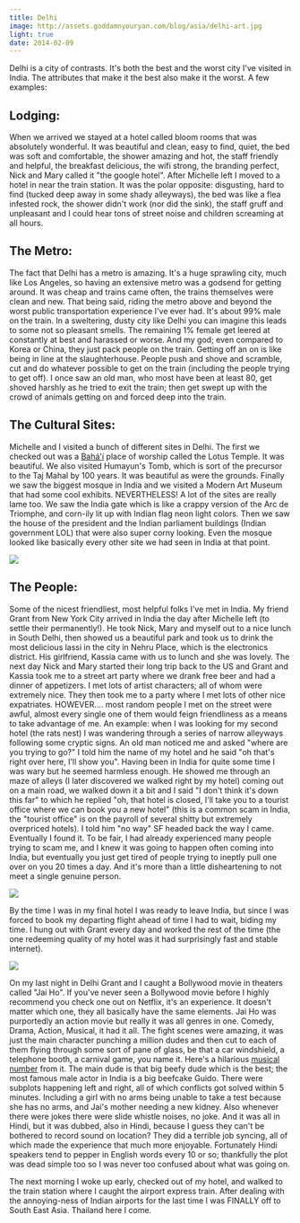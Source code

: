```yaml
---
title: Delhi
image: http://assets.goddamnyouryan.com/blog/asia/delhi-art.jpg
light: true
date: 2014-02-09
---
```


Delhi is a city of contrasts. It's both the best and the worst city I've visited in India. The attributes that make it the best also make it the worst. A few examples:

## Lodging:

When we arrived we stayed at a hotel called bloom rooms that was absolutely wonderful. It was beautiful and clean, easy to find, quiet, the bed was soft and comfortable, the shower amazing and hot, the staff friendly and helpful, the breakfast delicious, the wifi strong, the branding perfect, Nick and Mary called it "the google hotel". After Michelle left I moved to a hotel in <neighborhood name> near the train station. It was the polar opposite: disgusting, hard to find (tucked deep away in some shady alleyways), the bed was like a flea infested rock, the shower didn't work (nor did the sink), the staff gruff and unpleasant and I could hear tons of street noise and children screaming at all hours.

## The Metro:

The fact that Delhi has a metro is amazing. It's a huge sprawling city, much like Los Angeles, so having an extensive metro was a godsend for getting around. It was cheap and trains came often, the trains themselves were clean and new. That being said, riding the metro above and beyond the worst public transportation experience I've ever had. It's about 99% male on the train. In a sweltering, dusty city like Delhi you can imagine this leads to some not so pleasant smells. The remaining 1% female get leered at constantly at best and harassed or worse. And my god; even compared to Korea or China, they just pack people on the train. Getting off an on is like being in line at the slaughterhouse. People push and shove and scramble, cut and do whatever possible to get on the train (including the people trying to get off). I once saw an old man, who most have been at least 80, get shoved harshly as he tried to exit the train; then get swept up with the crowd of animals getting on and forced deep into the train.

## The Cultural Sites:

Michelle and I visited a bunch of different sites in Delhi. The first we checked out was a [Bahá'í](http://en.wikipedia.org/wiki/Bah%C3%A1) place of worship called the Lotus Temple. It was beautiful. We also visited Humayun's Tomb, which is sort of the precursor to the Taj Mahal by 100 years. It was beautiful as were the grounds. Finally we saw the biggest mosque in India and we visited a Modern Art Museum that had some cool exhibits. NEVERTHELESS! A lot of the sites are really lame too. We saw the India gate which is like a crappy version of the Arc de Triomphe, and corn-ily lit up with Indian flag neon light colors. Then we saw the house of the president and the Indian parliament buildings (Indian government LOL) that were also super corny looking. Even the mosque looked like basically every other site we had seen in India at that point.

![](http://assets.goddamnyouryan.com/blog/asia/delhi-lotus-temple.jpg)

## The People:

Some of the nicest friendliest, most helpful folks I've met in India. My friend Grant from New York City arrived in India the day after Michelle left (to settle their permanently!). He took Nick, Mary and myself out to a nice lunch in South Delhi, then showed us a beautiful park and took us to drink the most delicious lassi in the city in Nehru Place, which is the electronics district. His girlfriend, Kassia came with us to lunch and she was lovely. The next day Nick and Mary started their long trip back to the US and Grant and Kassia took me to a street art party where we drank free beer and had a dinner of appetizers. I met lots of artist characters; all of whom were extremely nice. They then took me to a party where I met lots of other nice expatriates. HOWEVER.... most random people I met on the street were awful, almost every single one of them would feign friendliness as a means to take advantage of me. An example: when I was looking for my second hotel (the rats nest) I was wandering through a series of narrow alleyways following some cryptic signs. An old man noticed me and asked "where are you trying to go?" I told him the name of my hotel and he said "oh that's right over here, I'll show you". Having been in India for quite some time I was wary but he seemed harmless enough. He showed me through an maze of alleys (I later discovered we walked right by my hotel) coming out on a main road, we walked down it a bit and I said "I don't think it's down this far" to which he replied "oh, that hotel is closed, I'll take you to a tourist office where we can book you a new hotel" (this is a common scam in India, the "tourist office" is on the payroll of several shitty but extremely overpriced hotels). I told him "no way" SF headed back the way I came. Eventually I found it. To be fair, I had already experienced many people trying to scam me, and I knew it was going to happen often coming into India, but eventually you just get tired of people trying to ineptly pull one over on you 20 times a day. And it's more than a little disheartening to not meet a single genuine person.

![](http://assets.goddamnyouryan.com/blog/asia/delhi-humayuns-tomb.jpg)

By the time I was in my final hotel I was ready to leave India, but since I was forced to book my departing flight ahead of time I had to wait, biding my time. I hung out with Grant every day and worked the rest of the time (the one redeeming quality of my hotel was it had surprisingly fast and stable internet).

![](http://assets.goddamnyouryan.com/blog/asia/delhi-mosque.jpg)

On my last night in Delhi Grant and I caught a Bollywood movie in theaters called "Jai Ho". If you've never seen a Bollywood movie before I highly recommend you check one out on Netflix, it's an experience. It doesn't matter which one, they all basically have the same elements. Jai Ho was purportedly an action movie but really it was all genres in one. Comedy, Drama, Action, Musical, it had it all. The fight scenes were amazing, it was just the main character punching a million dudes and then cut to each of them flying through some sort of pane of glass, be that a car windshield, a telephone booth, a carnival game, you name it. Here's a hilarious [musical number](http://www.youtube.com/watch?v=QtsV6I_1wb4 ) from it. The main dude is that big beefy dude which is the best; the most famous male actor in India is a big beefcake Guido. There were subplots happening left and right, all of which conflicts got solved within 5 minutes. Including a girl with no arms being unable to take a test because she has no arms, and Jai's mother needing a new kidney. Also whenever there were jokes there were slide whistle noises, no joke. And it was all in Hindi, but it was dubbed, also in Hindi, because I guess they can't be bothered to record sound on location? They did a terrible job syncing, all of which made the experience that much more enjoyable. Fortunately Hindi speakers tend to pepper in English words every 10 or so; thankfully the plot was dead simple too so I was never too confused about what was going on.

The next morning I woke up early, checked out of my hotel, and walked to the train station where I caught the airport express train. After dealing with the annoying-ness of Indian airports for the last time I was FINALLY off to South East Asia. Thailand here I come.
